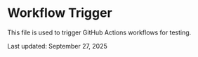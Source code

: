 # Workflow Trigger

This file is used to trigger GitHub Actions workflows for testing.

Last updated: September 27, 2025